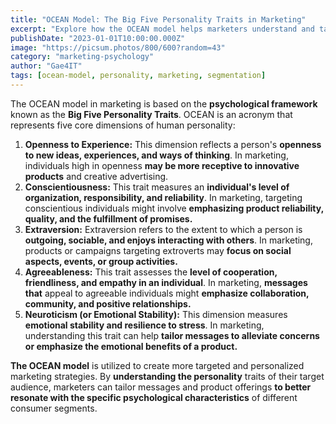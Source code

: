```yaml
---
title: "OCEAN Model: The Big Five Personality Traits in Marketing"
excerpt: "Explore how the OCEAN model helps marketers understand and target audiences based on key personality traits."
publishDate: "2023-01-01T10:00:00.000Z"
image: "https://picsum.photos/800/600?random=43"
category: "marketing-psychology"
author: "Gae4IT"
tags: [ocean-model, personality, marketing, segmentation]
---
```


The OCEAN model in marketing is based on the **psychological framework** known as the **Big Five Personality Traits**. OCEAN is an acronym that represents five core dimensions of human personality:

1. **Openness to Experience:** This dimension reflects a person's **openness to new ideas, experiences, and ways of thinking**. In marketing, individuals high in openness **may be more receptive to innovative products** and creative advertising.
2. **Conscientiousness:** This trait measures an **individual's level of organization, responsibility, and reliability**. In marketing, targeting conscientious individuals might involve **emphasizing product reliability, quality, and the fulfillment of promises.**
3. **Extraversion:** Extraversion refers to the extent to which a person is **outgoing, sociable, and enjoys interacting with others**. In marketing, products or campaigns targeting extroverts may **focus on social aspects, events, or group activities.**
4. **Agreeableness:** This trait assesses the **level of cooperation, friendliness, and empathy in an individual**. In marketing, **messages that** appeal to agreeable individuals might **emphasize collaboration, community, and positive relationships.**
5. **Neuroticism (or Emotional Stability):** This dimension measures **emotional stability and resilience to stress**. In marketing, understanding this trait can help **tailor messages to alleviate concerns or emphasize the emotional benefits of a product.**

**The OCEAN model** is utilized to create more targeted and personalized marketing strategies. By **understanding the personality** traits of their target audience, marketers can tailor messages and product offerings **to better resonate with the specific psychological characteristics** of different consumer segments.